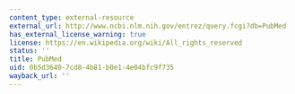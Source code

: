 ```yaml
---
content_type: external-resource
external_url: http://www.ncbi.nlm.nih.gov/entrez/query.fcgi?db=PubMed
has_external_license_warning: true
license: https://en.wikipedia.org/wiki/All_rights_reserved
status: ''
title: PubMed
uid: 0b5d3640-7cd8-4b81-b0e1-4e04bfc9f735
wayback_url: ''
---
```

